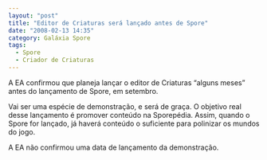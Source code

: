 ```yaml
---
layout: "post"
title: "Editor de Criaturas será lançado antes de Spore"
date: "2008-02-13 14:35"
category: Galáxia Spore
tags:
  - Spore
  - Criador de Criaturas
---
```

A EA confirmou que planeja lançar o editor de Criaturas “alguns meses” antes do lançamento de Spore, em setembro.

Vai ser uma espécie de demonstração, e será de graça. O objetivo real desse lançamento é promover conteúdo na Sporepédia. Assim, quando o Spore for lançado, já haverá conteúdo o suficiente para polinizar os mundos do jogo.

A EA não confirmou uma data de lançamento da demonstração.
